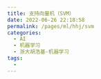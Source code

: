 ```yaml
---
title: 支持向量机（SVM）
date: 2022-06-26 22:18:58
permalink: /pages/ml/hhj/svm
categories:
  - AI
  - 机器学习
  - 浙大胡浩基-机器学习
tags:
  - 
---
```

